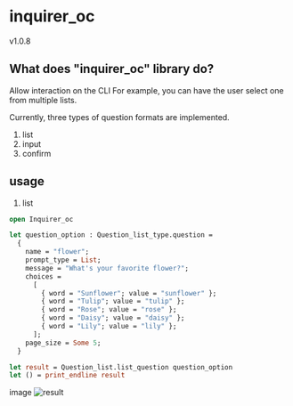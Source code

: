 # inquirer_oc

v1.0.8

## What does "inquirer_oc" library do?

Allow interaction on the CLI For example, you can have the user select one from multiple lists.

Currently, three types of question formats are implemented.

1. list
2. input
3. confirm

## usage

1. list

```ocaml
open Inquirer_oc

let question_option : Question_list_type.question =
  {
    name = "flower";
    prompt_type = List;
    message = "What's your favorite flower?";
    choices =
      [
        { word = "Sunflower"; value = "sunflower" };
        { word = "Tulip"; value = "tulip" };
        { word = "Rose"; value = "rose" };
        { word = "Daisy"; value = "daisy" };
        { word = "Lily"; value = "lily" };
      ];
    page_size = Some 5;
  }

let result = Question_list.list_question question_option
let () = print_endline result
```

image
![result](https://user-images.githubusercontent.com/63596736/234867615-898a0409-f8c8-4add-af13-00be0afd5ffe.png)
